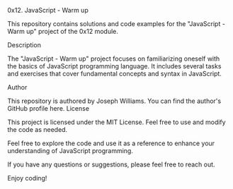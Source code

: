 0x12. JavaScript - Warm up

This repository contains solutions and code examples for the "JavaScript - Warm up" project of the 0x12 module.

Description

The "JavaScript - Warm up" project focuses on familiarizing oneself with the basics of JavaScript programming language. It includes several tasks and exercises that cover fundamental concepts and syntax in JavaScript.

Author

This repository is authored by Joseph Williams. You can find the author's GitHub profile here.
License

This project is licensed under the MIT License. Feel free to use and modify the code as needed.

Feel free to explore the code and use it as a reference to enhance your understanding of JavaScript programming.

If you have any questions or suggestions, please feel free to reach out.

Enjoy coding!
